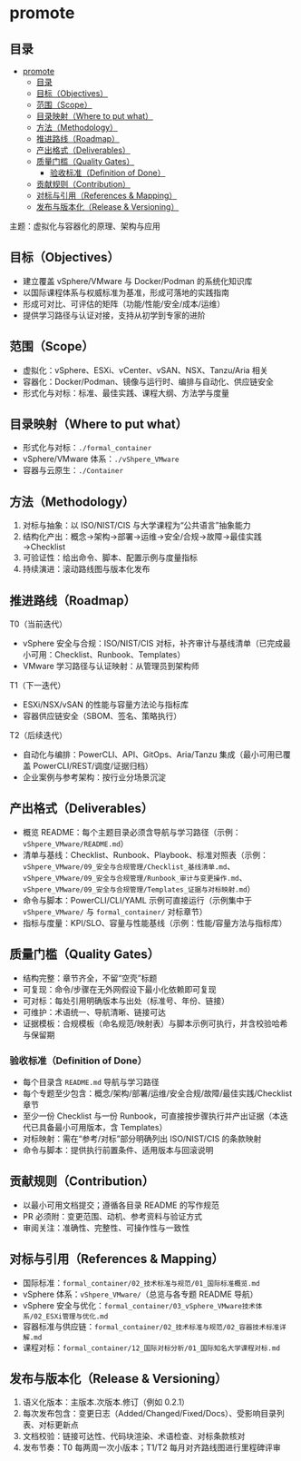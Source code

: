# promote

## 目录

- [promote](#promote)
  - [目录](#目录)
  - [目标（Objectives）](#目标objectives)
  - [范围（Scope）](#范围scope)
  - [目录映射（Where to put what）](#目录映射where-to-put-what)
  - [方法（Methodology）](#方法methodology)
  - [推进路线（Roadmap）](#推进路线roadmap)
  - [产出格式（Deliverables）](#产出格式deliverables)
  - [质量门槛（Quality Gates）](#质量门槛quality-gates)
    - [验收标准（Definition of Done）](#验收标准definition-of-done)
  - [贡献规则（Contribution）](#贡献规则contribution)
  - [对标与引用（References \& Mapping）](#对标与引用references--mapping)
  - [发布与版本化（Release \& Versioning）](#发布与版本化release--versioning)

主题：虚拟化与容器化的原理、架构与应用

## 目标（Objectives）

- 建立覆盖 vSphere/VMware 与 Docker/Podman 的系统化知识库
- 以国际课程体系与权威标准为基准，形成可落地的实践指南
- 形成可对比、可评估的矩阵（功能/性能/安全/成本/运维）
- 提供学习路径与认证对接，支持从初学到专家的进阶

## 范围（Scope）

- 虚拟化：vSphere、ESXi、vCenter、vSAN、NSX、Tanzu/Aria 相关
- 容器化：Docker/Podman、镜像与运行时、编排与自动化、供应链安全
- 形式化与对标：标准、最佳实践、课程大纲、方法学与度量

## 目录映射（Where to put what）

- 形式化与对标：`./formal_container`
- vSphere/VMware 体系：`./vShpere_VMware`
- 容器与云原生：`./Container`

## 方法（Methodology）

1. 对标与抽象：以 ISO/NIST/CIS 与大学课程为“公共语言”抽象能力
2. 结构化产出：概念→架构→部署→运维→安全/合规→故障→最佳实践→Checklist
3. 可验证性：给出命令、脚本、配置示例与度量指标
4. 持续演进：滚动路线图与版本化发布

## 推进路线（Roadmap）

T0（当前迭代）

- vSphere 安全与合规：ISO/NIST/CIS 对标，补齐审计与基线清单（已完成最小可用：Checklist、Runbook、Templates）
- VMware 学习路径与认证映射：从管理员到架构师

T1（下一迭代）

- ESXi/NSX/vSAN 的性能与容量方法论与指标库
- 容器供应链安全（SBOM、签名、策略执行）

T2（后续迭代）

- 自动化与编排：PowerCLI、API、GitOps、Aria/Tanzu 集成（最小可用已覆盖 PowerCLI/REST/调度/证据归档）
- 企业案例与参考架构：按行业分场景沉淀

## 产出格式（Deliverables）

- 概览 README：每个主题目录必须含导航与学习路径（示例：`vShpere_VMware/README.md`）
- 清单与基线：Checklist、Runbook、Playbook、标准对照表（示例：`vShpere_VMware/09_安全与合规管理/Checklist_基线清单.md`、`vShpere_VMware/09_安全与合规管理/Runbook_审计与变更操作.md`、`vShpere_VMware/09_安全与合规管理/Templates_证据与对标映射.md`）
- 命令与脚本：PowerCLI/CLI/YAML 示例可直接运行（示例集中于 `vShpere_VMware/` 与 `formal_container/` 对标章节）
- 指标与度量：KPI/SLO、容量与性能基线（示例：性能/容量方法与指标库）

## 质量门槛（Quality Gates）

- 结构完整：章节齐全，不留“空壳”标题
- 可复现：命令/步骤在无外网假设下最小化依赖即可复现
- 可对标：每处引用明确版本与出处（标准号、年份、链接）
- 可维护：术语统一、导航清晰、链接可达
- 证据模板：合规模板（命名规范/映射表）与脚本示例可执行，并含校验哈希与保留期

### 验收标准（Definition of Done）

- 每个目录含 `README.md` 导航与学习路径
- 每个专题至少包含：概念/架构/部署/运维/安全合规/故障/最佳实践/Checklist 章节
- 至少一份 Checklist 与一份 Runbook，可直接按步骤执行并产出证据（本迭代已具备最小可用版本，含 Templates）
- 对标映射：需在“参考/对标”部分明确列出 ISO/NIST/CIS 的条款映射
- 命令与脚本：提供执行前置条件、适用版本与回滚说明

## 贡献规则（Contribution）

- 以最小可用文档提交；遵循各目录 README 的写作规范
- PR 必须附：变更范围、动机、参考资料与验证方式
- 审阅关注：准确性、完整性、可操作性与一致性

## 对标与引用（References & Mapping）

- 国际标准：`formal_container/02_技术标准与规范/01_国际标准概览.md`
- vSphere 体系：`vShpere_VMware/`（总览与各专题 README 导航）
- vSphere 安全与优化：`formal_container/03_vSphere_VMware技术体系/02_ESXi管理与优化.md`
- 容器标准与供应链：`formal_container/02_技术标准与规范/02_容器技术标准详解.md`
- 课程对标：`formal_container/12_国际对标分析/01_国际知名大学课程对标.md`

## 发布与版本化（Release & Versioning）

1. 语义化版本：主版本.次版本.修订（例如 0.2.1）
2. 每次发布包含：变更日志（Added/Changed/Fixed/Docs）、受影响目录列表、对标更新点
3. 文档校验：链接可达性、代码块渲染、术语检查、对标条款核对
4. 发布节奏：T0 每两周一次小版本；T1/T2 每月对齐路线图进行里程碑评审
